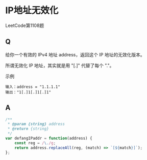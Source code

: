 # IP地址无效化
LeetCode第1108题

## Q
给你一个有效的 IPv4 地址 address，返回这个 IP 地址的无效化版本。

所谓无效化 IP 地址，其实就是用 "[.]" 代替了每个 "."。

示例
```
输入：address = "1.1.1.1"
输出："1[.]1[.]1[.]1"
```

## A
```javascript
/**
 * @param {string} address
 * @return {string}
 */
var defangIPaddr = function(address) {
    const reg = /\./g;
    return address.replaceAll(reg, (match) => `[${match}]`);
};
```